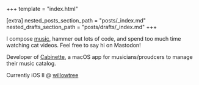+++
template = "index.html"

[extra]
nested_posts_section_path = "posts/_index.md"
nested_drafts_section_path = "posts/drafts/_index.md"
+++

I compose [music](https://www.notion.so/peterkos/Music-Reel-Peter-Kos-6352f381c3cc4d7cb4a0e99a79b8dd79), hammer out lots of code, and spend too much time watching cat videos. Feel free to say hi on Mastodon!

Developer of [Cabinette](https://cabinette.app), a macOS app for musicians/proudcers to manage their music catalog.


Currently iOS II @ [willowtree](https://willowtreeapps.com)
